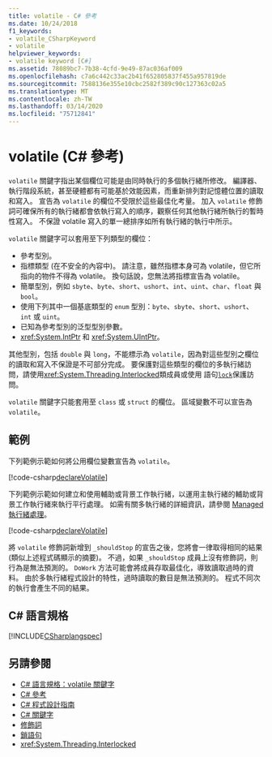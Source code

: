 ```yaml
---
title: volatile - C# 參考
ms.date: 10/24/2018
f1_keywords:
- volatile_CSharpKeyword
- volatile
helpviewer_keywords:
- volatile keyword [C#]
ms.assetid: 78089bc7-7b38-4cfd-9e49-87ac036af009
ms.openlocfilehash: c7a6c442c33ac2b41f652805837f455a957819de
ms.sourcegitcommit: 7588136e355e10cbc2582f389c90c127363c02a5
ms.translationtype: MT
ms.contentlocale: zh-TW
ms.lasthandoff: 03/14/2020
ms.locfileid: "75712841"
---
```

# <a name="volatile-c-reference"></a>volatile (C# 參考)

`volatile` 關鍵字指出某個欄位可能是由同時執行的多個執行緒所修改。 編譯器、執行階段系統，甚至硬體都有可能基於效能因素，而重新排列對記憶體位置的讀取和寫入。 宣告為 `volatile` 的欄位不受限於這些最佳化考量。 加入 `volatile` 修飾詞可確保所有的執行緒都會依執行寫入的順序，觀察任何其他執行緒所執行的暫時性寫入。 不保證 volatile 寫入的單一總排序如所有執行緒的執行中所示。

`volatile` 關鍵字可以套用至下列類型的欄位：

- 參考型別。
- 指標類型 (在不安全的內容中)。 請注意，雖然指標本身可為 volatile，但它所指向的物件不得為 volatile。 換句話說，您無法將指標宣告為 volatile。
- 簡單型別，例如 `sbyte`、`byte`、`short`、`ushort`、`int`、`uint`、`char`、`float` 與 `bool`。
- 使用下列其中一個基底類型的 `enum` 型別：`byte`、`sbyte`、`short`、`ushort`、`int` 或 `uint`。
- 已知為參考型別的泛型型別參數。
- <xref:System.IntPtr> 和 <xref:System.UIntPtr>。

其他型別，包括 `double` 與 `long`，不能標示為 `volatile`，因為對這些型別之欄位的讀取和寫入不保證是不可部分完成。 要保護對這些類型的欄位的多執行緒訪問，請使用<xref:System.Threading.Interlocked>類成員或使用 語句[`lock`](lock-statement.md)保護訪問。

`volatile` 關鍵字只能套用至 `class` 或 `struct` 的欄位。 區域變數不可以宣告為 `volatile`。

## <a name="example"></a>範例

下列範例示範如何將公用欄位變數宣告為 `volatile`。

[!code-csharp[declareVolatile](~/samples/snippets/csharp/language-reference/keywords/volatile/Program.cs#Declaration)]

下列範例示範如何建立和使用輔助或背景工作執行緒，以運用主執行緒的輔助或背景工作執行緒來執行平行處理。 如需有關多執行緒的詳細資訊，請參閱 [Managed 執行緒處理](../../../standard/threading/index.md)。

[!code-csharp[declareVolatile](~/samples/snippets/csharp/language-reference/keywords/volatile/Program.cs#Volatile)]

將 `volatile` 修飾詞新增到 `_shouldStop` 的宣告之後，您將會一律取得相同的結果 (類似上述程式碼顯示的摘要)。 不過，如果 `_shouldStop` 成員上沒有修飾詞，則行為是無法預測的。 `DoWork` 方法可能會將成員存取最佳化，導致讀取過時的資料。 由於多執行緒程式設計的特性，過時讀取的數目是無法預測的。 程式不同次的執行會產生不同的結果。

## <a name="c-language-specification"></a>C# 語言規格

[!INCLUDE[CSharplangspec](~/includes/csharplangspec-md.md)]

## <a name="see-also"></a>另請參閱

- [C# 語言規格：volatile 關鍵字](../../../../_csharplang/spec/classes.md#volatile-fields)
- [C# 參考](../index.md)
- [C# 程式設計指南](../../programming-guide/index.md)
- [C# 關鍵字](index.md)
- [修飾詞](index.md)
- [鎖語句](lock-statement.md)
- <xref:System.Threading.Interlocked>
